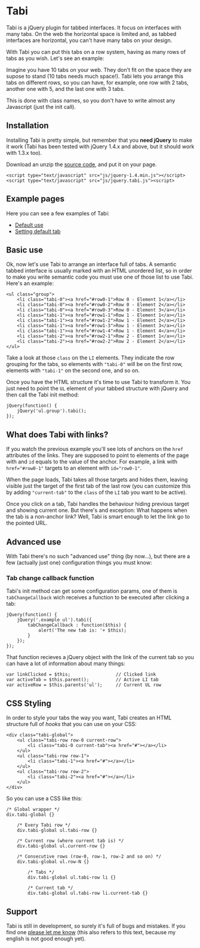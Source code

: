 # Tabi

Tabi is a jQuery plugin for tabbed interfaces. It focus on interfaces with many tabs. On the web the horizontal space is limited and, as
tabbed interfaces are horizontal, you can't have many tabs on your design.

With Tabi you can put this tabs on a row system, having as many rows of tabs as you wish. Let's see an example:

Imagine you have 10 tabs on your web. They don't fit on the space they are supose to stand (10 tabs needs much space!). Tabi lets you
arrange this tabs on different rows, so you can have, for example, one row with 2 tabs, another one with 5, and the last one with 3 tabs.

This is done with class names, so you don't have to write almost any Javascript (just the init call).

## Installation

Installing Tabi is pretty simple, but remember that you **need jQuery** to make it work (Tabi has been tested with jQuery 1.4.x and above, but it should work with 1.3.x too).

Download an unzip the <a href="http://github.com/juanghurtado/jquery.tabi/zipball/master">source code</a>, and put it on your page.

<pre><code>&lt;script type="text/javascript" src="js/jquery-1.4.min.js"&gt;&lt;/script&gt;
&lt;script type="text/javascript" src="js/jquery.tabi.js"&gt;&lt;script&gt;</code></pre>

## Example pages

Here you can see a few examples of Tabi:

- <a href="http://tabi.coloresefimeros.com/example-1.html">Default use</a>
- <a href="http://tabi.coloresefimeros.com/example-2.php">Setting default tab</a>

## Basic use

Ok, now let's use Tabi to arrange an interface full of tabs. A semantic tabbed interface is usually marked with an HTML unordered list, so in order to make you write semantic code you must use one of those list to use Tabi. Here's an example:

<pre><code>&lt;ul class="group"&gt;
	&lt;li class="tabi-0"&gt;&lt;a href="#row0-1"&gt;Row 0 - Element 1&lt;/a&gt;&lt;/li&gt;
	&lt;li class="tabi-0"&gt;&lt;a href="#row0-2"&gt;Row 0 - Element 2&lt;/a&gt;&lt;/li&gt;
	&lt;li class="tabi-0"&gt;&lt;a href="#row0-3"&gt;Row 0 - Element 3&lt;/a&gt;&lt;/li&gt;
	&lt;li class="tabi-1"&gt;&lt;a href="#row1-1"&gt;Row 1 - Element 1&lt;/a&gt;&lt;/li&gt;
	&lt;li class="tabi-1"&gt;&lt;a href="#row1-2"&gt;Row 1 - Element 2&lt;/a&gt;&lt;/li&gt;
	&lt;li class="tabi-1"&gt;&lt;a href="#row1-3"&gt;Row 1 - Element 3&lt;/a&gt;&lt;/li&gt;
	&lt;li class="tabi-1"&gt;&lt;a href="#row1-4"&gt;Row 1 - Element 4&lt;/a&gt;&lt;/li&gt;
	&lt;li class="tabi-2"&gt;&lt;a href="#row2-1"&gt;Row 2 - Element 1&lt;/a&gt;&lt;/li&gt;
	&lt;li class="tabi-2"&gt;&lt;a href="#row2-2"&gt;Row 2 - Element 2&lt;/a&gt;&lt;/li&gt;
&lt;/ul&gt;</code></pre>

Take a look at those <code>class</code> on the <code>LI</code> elements. They indicate the row grouping for the tabs, so elements with <code>"tabi-0"</code> will be on the first row, elements with <code>"tabi-1"</code> on the second one, and so on.

Once you have the HTML structure it's time to use Tabi to transform it. You just need to point the <code>UL</code> element of your tabbed structure with jQuery and then call the Tabi init method:

<pre><code>jQuery(function() {
	jQuery('ul.group').tabi();
});</code></pre>

## What does Tabi with links?

If you watch the previous example you'll see lots of anchors on the <code>href</code> attributes of the links. They are supposed to point to elements of the page with and <code>id</code> equals to the value of the anchor. For example, a link with <code>href="#row0-1"</code> targets to an element with <code>id="row0-1"</code>.

When the page loads, Tabi takes all those targets and hides them, leaving visible just the target of the first tab of the last row (you can customize this by adding <code>"current-tab"</code> to the <code>class</code> of the <code>LI</code> tab you want to be active).

Once you click on a tab, Tabi handles the behaviour hiding previous target and showing current one. But there's and exception: What happens when the tab is a non-anchor link? Well, Tabi is smart enough to let the link go to the pointed URL.

## Advanced use

With Tabi there's no such "advanced use" thing (by now…), but there are a few (actually just one) configuration things you must know:

### Tab change callback function

Tabi's init method can get some configuration params, one of them is <code>tabChangeCallback</code> wich receives a function to be executed after clicking a tab:

<pre><code>jQuery(function() {
	jQuery('.example ul').tabi({
		tabChangeCallback : function($this) {
			alert('The new tab is: '+ $this);
		}
	});
});</code></pre>

That function recieves a jQuery object with the link of the current tab so you can have a lot of information about many things:

<pre><code>var linkClicked = $this;					// Clicked link
var activeTab = $this.parent();			 // Active LI tab
var activeRow = $this.parents('ul');	 // Current UL row</code></pre>

## CSS Styling

In order to style your tabs the way you want, Tabi creates an HTML structure full of _hooks_ that you can use on your CSS:

<pre><code>&lt;div class=&quot;tabi-global&quot;&gt;
	&lt;ul class=&quot;tabi-row row-0 current-row&quot;&gt;
		&lt;li class=&quot;tabi-0 current-tab&quot;&gt;&lt;a href=&quot;#&quot;&gt;&lt;/a&gt;&lt;/li&gt;
	&lt;/ul&gt;
	&lt;ul class=&quot;tabi-row row-1&quot;&gt;
		&lt;li class=&quot;tabi-1&quot;&gt;&lt;a href=&quot;#&quot;&gt;&lt;/a&gt;&lt;/li&gt;
	&lt;/ul&gt;
	&lt;ul class=&quot;tabi-row row-2&quot;&gt;
		&lt;li class=&quot;tabi-2&quot;&gt;&lt;a href=&quot;#&quot;&gt;&lt;/a&gt;&lt;/li&gt;
	&lt;/ul&gt;
&lt;/div&gt;</code></pre>

So you can use a CSS like this:

<pre><code>/* Global wrapper */
div.tabi-global {}
	
	/* Every Tabi row */
	div.tabi-global ul.tabi-row {}
	
	/* Current row (where current tab is) */
	div.tabi-global ul.current-row {}
	
	/* Consecutive rows (row-0, row-1, row-2 and so on) */
	div.tabi-global ul.row-N {}
		
		/* Tabs */
		div.tabi-global ul.tabi-row li {}
		
		/* Current tab */
		div.tabi-global ul.tabi-row li.current-tab {}</code></pre>
		
## Support

Tabi is still in development, so surely it's full of bugs and mistakes. If you find one <a href="http://github.com/juanghurtado/jquery.tabi/issues">please let me know</a> (this also refers to this text, because my english is not good enough yet).